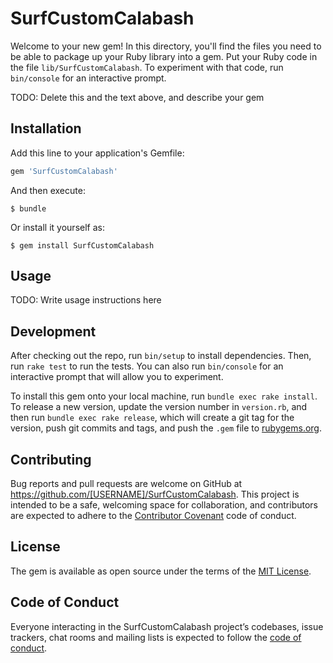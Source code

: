 # SurfCustomCalabash

Welcome to your new gem! In this directory, you'll find the files you need to be able to package up your Ruby library into a gem. Put your Ruby code in the file `lib/SurfCustomCalabash`. To experiment with that code, run `bin/console` for an interactive prompt.

TODO: Delete this and the text above, and describe your gem

## Installation

Add this line to your application's Gemfile:

```ruby
gem 'SurfCustomCalabash'
```

And then execute:

    $ bundle

Or install it yourself as:

    $ gem install SurfCustomCalabash

## Usage

TODO: Write usage instructions here

## Development

After checking out the repo, run `bin/setup` to install dependencies. Then, run `rake test` to run the tests. You can also run `bin/console` for an interactive prompt that will allow you to experiment.

To install this gem onto your local machine, run `bundle exec rake install`. To release a new version, update the version number in `version.rb`, and then run `bundle exec rake release`, which will create a git tag for the version, push git commits and tags, and push the `.gem` file to [rubygems.org](https://rubygems.org).

## Contributing

Bug reports and pull requests are welcome on GitHub at https://github.com/[USERNAME]/SurfCustomCalabash. This project is intended to be a safe, welcoming space for collaboration, and contributors are expected to adhere to the [Contributor Covenant](http://contributor-covenant.org) code of conduct.

## License

The gem is available as open source under the terms of the [MIT License](https://opensource.org/licenses/MIT).

## Code of Conduct

Everyone interacting in the SurfCustomCalabash project’s codebases, issue trackers, chat rooms and mailing lists is expected to follow the [code of conduct](https://github.com/[USERNAME]/SurfCustomCalabash/blob/master/CODE_OF_CONDUCT.md).
